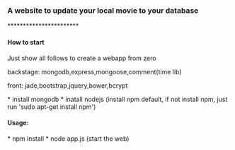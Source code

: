 <h3>
	A website to update your local movie to your database
</h3>
<p>
***********************
</p>

<h4>
	How to start
</h4>
<p>Just show all follows to create a webapp from zero</p>
<p>backstage: mongodb,express,mongoose,comment(time lib)</p>
<p>front: jade,bootstrap,jquery,bower,bcrypt</p>
	* install mongodb
	* inatall nodejs (install npm default, if not install npm, just run 'sudo apt-get install npm')
<h4>
	Usage:
</h4>
	* npm install
	* node app.js (start the web)
